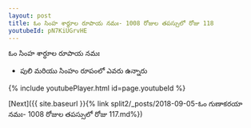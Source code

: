 ```yaml
---
layout: post
title: ఓం సింహ శార్ధూల రూపాయ నమః- 1008 రోజుల తపస్సులో రోజు 118
youtubeId: pN7KiUGrvHE
---
```

 
 
 ఓం సింహ శార్ధూల రూపాయ నమః  
 
 -  పులి మరియు సింహం రూపంలో ఎవరు ఉన్నారు 
 
  
 
  
 
 
 
 
 
 


{% include youtubePlayer.html id=page.youtubeId %}
 
[Next]({{ site.baseurl }}{% link  split2/_posts/2018-09-05-ఓం గుణాకరయా నమః- 1008 రోజుల తపస్సులో రోజు 117.md%})
 
